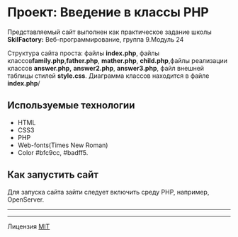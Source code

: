 # Проект: Введение в классы PHP #

 Представляемый сайт выполнен как практическое задание школы **SkilFactory:** Веб-программирование, группа 9.Модуль 24

 Структура сайта проста:  файлы **index.php**, файлы классов**family.php**,**father.php**, **mather.php**, **child.php**,файлы реализации классов **answer.php,** **answer2.php**, **answer3.php**,  файл внешней таблицы стилей **style.css**. Диаграмма классов находится в файле **index.php**/
## Используемые технологии ##

* HTML
* CSS3
* PHP
* Web-fonts(Times New Roman)
* Color #bfc9cc, #badff5.

## Как запустить сайт ##

Для запуска сайта зайти следует включить среду PHP, например, OpenServer.

-----
-----

Лицензия [MIT](./license.md)
